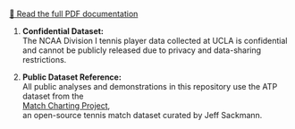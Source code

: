 [📄 Read the full PDF documentation](Tennis_Paper.pdf)

1. **Confidential Dataset:**  
   The NCAA Division I tennis player data collected at UCLA is confidential and cannot be publicly released due to privacy and data-sharing restrictions.

2. **Public Dataset Reference:**  
   All public analyses and demonstrations in this repository use the ATP dataset from the  
   [Match Charting Project](https://github.com/JeffSackmann/tennis_MatchChartingProject),  
   an open-source tennis match dataset curated by Jeff Sackmann.
